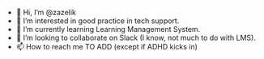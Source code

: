 - 👋 Hi, I’m @zazelik
- 👀 I’m interested in good practice in tech support.
- 🌱 I’m currently learning Learning Management System.
- 💞️ I’m looking to collaborate on Slack (I know, not much to do with LMS).
- 📫 How to reach me TO ADD (except if ADHD kicks in)

<!---
zazelik/zazelik is a ✨ special ✨ repository because its `README.md` (this file) appears on your GitHub profile.
You can click the Preview link to take a look at your changes.
--->
